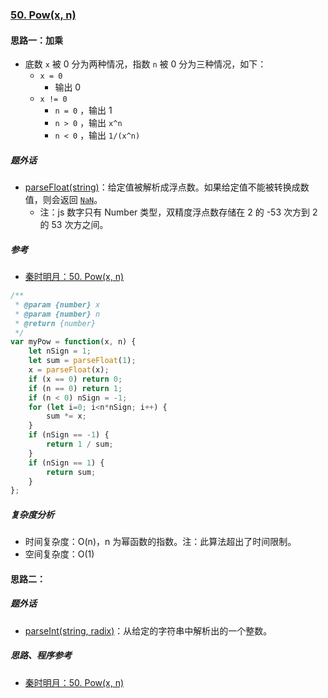 ### [50. Pow(x, n)](https://leetcode-cn.com/problems/powx-n/)

#### 思路一：加乘

* 底数 `x` 被 0 分为两种情况，指数 `n` 被 0 分为三种情况，如下：
  * `x = 0`
    * 输出 0
  * `x != 0`
    * `n = 0` ，输出 1
    * `n > 0` ，输出 `x^n`
    * `n < 0` ，输出 `1/(x^n)`



##### 题外话

* [parseFloat(string)](https://developer.mozilla.org/zh-CN/docs/Web/JavaScript/Reference/Global_Objects/parseFloat)：给定值被解析成浮点数。如果给定值不能被转换成数值，则会返回 [`NaN`](https://developer.mozilla.org/zh-CN/docs/Web/JavaScript/Reference/Global_Objects/NaN)。
  * 注：js 数字只有 Number 类型，双精度浮点数存储在 2 的 -53 次方到 2 的 53 次方之间。



##### 参考

* [秦时明月：50. Pow(x, n)](https://leetcode-cn.com/problems/powx-n/solution/50-powx-n-by-alexer-660/)



```javascript
/**
 * @param {number} x
 * @param {number} n
 * @return {number}
 */
var myPow = function(x, n) {
    let nSign = 1;
    let sum = parseFloat(1);
    x = parseFloat(x);
    if (x == 0) return 0;
    if (n == 0) return 1;
    if (n < 0) nSign = -1;
    for (let i=0; i<n*nSign; i++) {
        sum *= x;
    }
    if (nSign == -1) {
        return 1 / sum;
    }
    if (nSign == 1) {
        return sum;
    }
};
```



##### 复杂度分析

* 时间复杂度：O(n)，n 为幂函数的指数。注：此算法超出了时间限制。
* 空间复杂度：O(1)



#### 思路二：



##### 题外话

* [parseInt(string, radix)](https://developer.mozilla.org/zh-CN/docs/Web/JavaScript/Reference/Global_Objects/parseInt)：从给定的字符串中解析出的一个整数。



##### 思路、程序参考

* [秦时明月：50. Pow(x, n)](https://leetcode-cn.com/problems/powx-n/solution/50-powx-n-by-alexer-660/)


